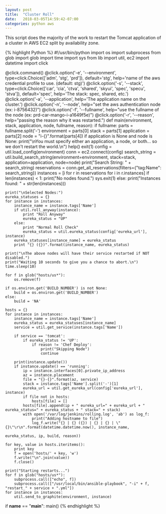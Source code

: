 ```yaml
---
layout: post
title:  "Cluster Roll"
date:   2018-03-05T14:59:42-07:00
categories: python aws
---
```

This script does the majority of the work to restart the Tomcat application of a cluster in AWS EC2 split by availability zone.

{% highlight Python %}
#!/usr/bin/python
import os
import subprocess
from glob import glob
import time
import sys
from lib import util, ec2
import datetime
import click


@click.command()
@click.option('-e', '--environment', type=click.Choice(['adm', 'stg', 'prd']), default='stg',
              help='name of the aws credential profile to use. (default: stg)')
@click.option('-s', '--stack', type=click.Choice(['car', 'cia', 'ctva', 'shared', 'skyui', 'spec', 'specu',
                                                  'stva']),
              default='spec', help='The stack: spec, shared, etc.')
@click.option('-a', '--application', help='The application name on the cluster.')
@click.option('-n', '--node', help="set the aws authentication node (ex: i-8756432)")
@click.option('-f', '--fullname', help="use the fullname of the node (ex: prd-car-mango-i-a1649f5e)")
@click.option('-r', '--reason', help="passing the reason why it was restarted.")
def main(environment, stack, application, node, fullname, reason):
    if fullname:
        parts = fullname.split('-')
        environment = parts[0]
        stack = parts[1]
        application = parts[2]
        node = "i-{}".format(parts[4])
    if application is None and node is None:
        print("\nYou must specify either an application, a node, or both... so we don't restart the world.\n")
        help()
        exit(1)
    config = util.load_config(environment)
    conn = ec2.connect(config)
    search_string = util.build_search_string(environment=environment, stack=stack,
                                             application=application, node=node)
    print("Search String: " + search_string)
    reservations = conn.get_all_reservations(filters={"tag:Name": search_string})
    instances = [i for r in reservations for i in r.instances]
    if len(instances) < 1:
        print("No nodes found.")
        sys.exit(1)
    else:
        print("Instances found: " + str(len(instances)))

    print("\nSelected Nodes:")
    eureka_statuses = {}
    for instance in instances:
        instance_name = instance.tags['Name']
        if util.roll_anyway(instance):
            print "Roll Anyway"
            eureka_status = "UP"
        else:
            print "Normal Roll Check"
            eureka_status = util.eureka_status(config['eureka_url'], instance)
        eureka_statuses[instance_name] = eureka_status
        print "{} ({})".format(instance_name, eureka_status)

    print("\nThe above nodes will have their service restarted if NOT disabled.")
    print("Waiting 10 seconds to give you a chance to abort.\n")
    time.sleep(10)

    for f in glob("hosts/us*"):
        os.remove(f)

    if os.environ.get('BUILD_NUMBER') is not None:
        build = os.environ.get('BUILD_NUMBER')
    else:
        build = 'NA'

    hosts = {}
    for instance in instances:
        instance_name = instance.tags['Name']
        eureka_status = eureka_statuses[instance_name]
        service = util.get_service(instance.tags['Name'])

        if service == 'tomcat':
            if eureka_status != 'UP':
                if reason != 'Chef Deploy':
                    print("Skipping Node")
                    continue

        print(instance.update())
        if instance.update() == 'running':
            ip = instance.interfaces[0].private_ip_address
            az = instance.placement
            file = "{}-{}".format(az, service)
            stack = instance.tags['Name'].split('-')[1]
            eureka_url = util.get_eureka_url(config['eureka_url'], instance)
            if file not in hosts:
                hosts[file] = []
            hosts[file].append(ip + " eureka_url=" + eureka_url + " eureka_status=" + eureka_status + " stack=" + stack)
            with open('/var/log/jenkins/rolling.log', 'ab') as log_f:
                print("Adding hostname to file")
                log_f.write("{} | {} ({}) | {} | {} | \"{}\"\r\n".format(datetime.datetime.now(), instance_name,
                                                                    eureka_status, ip, build, reason))

    for key, value in hosts.iteritems():
        print key
        f = open('hosts/' + key, 'w')
        f.write("\n".join(value))
        f.close()

    print("Starting restarts...")
    for f in glob("hosts/us*"):
        subprocess.call(["echo", f])
        subprocess.call(["/usr/local/bin/ansible-playbook", "-i" + f, "restart_" + service + ".yml"])
    for instance in instances:
        util.send_to_graphite(environment, instance)


if __name__ == "__main__":
    main()
{% endhighlight %}
